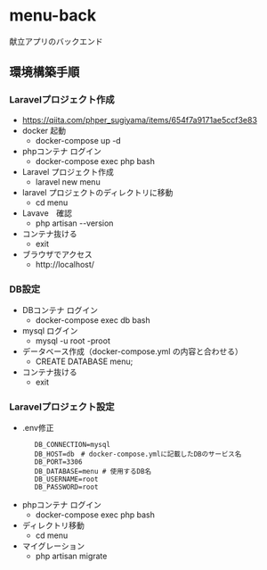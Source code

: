 # menu-back
献立アプリのバックエンド

## 環境構築手順
 ### Laravelプロジェクト作成
 * https://qiita.com/phper_sugiyama/items/654f7a9171ae5ccf3e83
 * docker 起動
   * docker-compose up -d
 * phpコンテナ ログイン
   * docker-compose exec php bash
 * Laravel プロジェクト作成
   * laravel new menu
 * laravel プロジェクトのディレクトリに移動
   * cd menu
 * Lavave　確認
   * php artisan --version
 * コンテナ抜ける
   * exit
 * ブラウザでアクセス
   * http://localhost/
 ### DB設定
 * DBコンテナ ログイン
   * docker-compose exec db bash
 * mysql ログイン
   * mysql -u root -proot
 * データベース作成（docker-compose.yml の内容と合わせる）
   * CREATE DATABASE menu;
 * コンテナ抜ける
   * exit
### Laravelプロジェクト設定
 * .env修正
   ```
      DB_CONNECTION=mysql
      DB_HOST=db　# docker-compose.ymlに記載したDBのサービス名
      DB_PORT=3306
      DB_DATABASE=menu # 使用するDB名
      DB_USERNAME=root
      DB_PASSWORD=root
   ```
 * phpコンテナ ログイン
   * docker-compose exec php bash
 * ディレクトリ移動
   * cd menu
 * マイグレーション
   * php artisan migrate